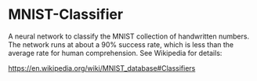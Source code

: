 # MNIST-Classifier
A neural network to classify the MNIST collection of handwritten numbers.
The network runs at about a 90% success rate, which is less than the average
rate for human comprehension. See Wikipedia for details:

https://en.wikipedia.org/wiki/MNIST_database#Classifiers